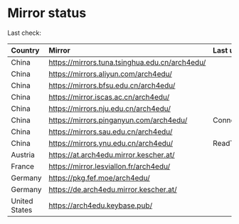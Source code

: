 <script src="./time.js"></script>
# Mirror status
Last check: <script type="text/javascript">localize(1671229096.919151);</script>

|Country|Mirror|Last update|
|:------|:-----|:----------|
|China|https://mirrors.tuna.tsinghua.edu.cn/arch4edu/|<script type="text/javascript">localize(1671215505);</script>|
|China|https://mirrors.aliyun.com/arch4edu/|<script type="text/javascript">localize(1671172499);</script>|
|China|https://mirrors.bfsu.edu.cn/arch4edu/|<script type="text/javascript">localize(1671172499);</script>|
|China|https://mirror.iscas.ac.cn/arch4edu/|<script type="text/javascript">localize(1671215505);</script>|
|China|https://mirrors.nju.edu.cn/arch4edu/|<script type="text/javascript">localize(1671172499);</script>|
|China|https://mirrors.pinganyun.com/arch4edu/|ConnectTimeout|
|China|https://mirrors.sau.edu.cn/arch4edu/|<script type="text/javascript">localize(1671086274);</script>|
|China|https://mirrors.ynu.edu.cn/arch4edu/|ReadTimeout|
|Austria|https://at.arch4edu.mirror.kescher.at/|<script type="text/javascript">localize(1671215505);</script>|
|France|https://mirror.lesviallon.fr/arch4edu/|<script type="text/javascript">localize(1671172499);</script>|
|Germany|https://pkg.fef.moe/arch4edu/|<script type="text/javascript">localize(1671215505);</script>|
|Germany|https://de.arch4edu.mirror.kescher.at/|<script type="text/javascript">localize(1671215505);</script>|
|United States|https://arch4edu.keybase.pub/|<script type="text/javascript">localize(1671172499);</script>|

<script src="./tablefilter/tablefilter.js"></script>
<script src="./table.js"></script>
